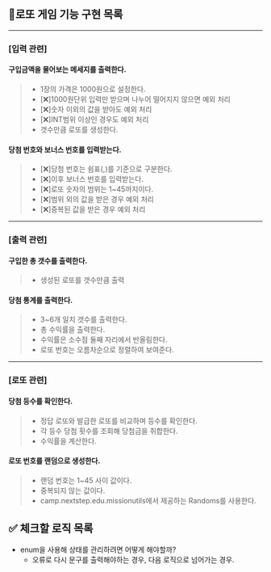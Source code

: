 ## 🎱로또 게임 기능 구현 목록

***

### [입력 관련]

#### 구입금액을 물어보는 메세지를 출력한다.

> - 1장의 가격은 1000원으로 설정한다.
> - [❌]1000원단위 입력만 받으며 나누어 떨어지지 않으면 예외 처리
> - [❌]숫자 이외의 값을 받아도 예외 처리
> - [❌]INT범위 이상인 경우도 예외 처리
> - 갯수만큼 로또를 생성한다.

#### 당첨 번호와 보너스 번호를 입력받는다.

> - [❌]당첨 번호는 쉼표(,)를 기준으로 구분한다.
> - [❌]이후 보너스 번호를 입력받는다.
> - [❌]로또 숫자의 범위는 1~45까지이다.
> - [❌]범위 외의 값을 받은 경우 예외 처리
> - [❌]중복된 값을 받은 경우 예외 처리
***

### [출력 관련]

#### 구입한 총 갯수를 출력한다.

> - 생성된 로또를 갯수만큼 출력

#### 당첨 통계를 출력한다.

> - 3~6개 일치 갯수를 출력한다.
> - 총 수익률을 출력한다.
> - 수익률은 소수점 둘째 자리에서 반올림한다.
> - 로또 번호는 오름차순으로 정렬하여 보여준다.
***

### [로또 관련]

#### 당첨 등수를 확인한다.

> - 정답 로또와 발급한 로또를 비교하며 등수를 확인한다.
> - 각 등수 당첨 횟수를 조회해 당첨금을 취합한다.
> - 수익률을 계산한다.

#### 로또 번호를 랜덤으로 생성한다.

> - 랜덤 번호는 1~45 사이 값이다.
> - 중복되지 않는 값이다.
> - camp.nextstep.edu.missionutils에서 제공하는 Randoms를 사용한다.

## ✅ 체크할 로직 목록

- enum을 사용해 상태를 관리하려면 어떻게 해야할까?
    - 오류로 다시 문구를 출력해야하는 경우, 다음 로직으로 넘어가는 경우.

